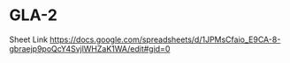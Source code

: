 # GLA-2
Sheet Link
https://docs.google.com/spreadsheets/d/1JPMsCfaio_E9CA-8-gbraejp9poQcY4SvjlWHZaK1WA/edit#gid=0
